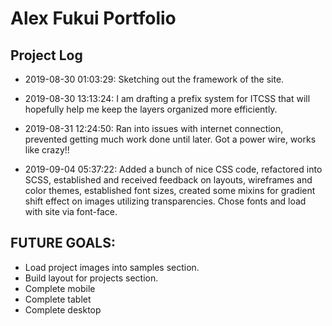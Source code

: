 # Alex Fukui Portfolio

## Project Log

- 2019-08-30 01:03:29: Sketching out the framework of the site.

- 2019-08-30 13:13:24: I am drafting a prefix system for ITCSS that will hopefully help me keep the layers organized more efficiently.

- 2019-08-31 12:24:50: Ran into issues with internet connection, prevented getting much work done until later. Got a power wire, works like crazy!!

- 2019-09-04 05:37:22: Added a bunch of nice CSS code, refactored into SCSS, established and received feedback on layouts, wireframes and color themes, established font sizes, created some mixins for gradient shift effect on images utilizing transparencies. Chose fonts and load with site via font-face.

## FUTURE GOALS:

- Load project images into samples section.
- Build layout for projects section.
- Complete mobile
- Complete tablet
- Complete desktop